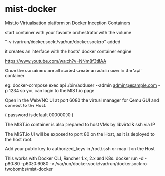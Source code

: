 # mist-docker

Mist.io Virtualisation platform on Docker Inception Containers

start container with your favorite orchestrator with the volume 

"-v /var/run/docker.sock:/var/run/docker.sock:ro" added

it creates an interface with the hosts' docker container engine.

https://www.youtube.com/watch?v=NNm8f3tIfAA

Once the containers are all started create an admin user in the 'api' container

eg: docker-compose exec api ./bin/adduser --admin admin@example.com -p 1234 so you can login to the MIST.io page

Open in the WebVNC UI at port 6080 the virtual manager for Qemu GUI and connect to the Host.

( password is default 00000000 )

The MIST.io container is also prepared to host VMs by libvirtd & ssh via IP

The MIST.io UI will be exposed to port 80 on the Host, as it is deployed to the host root.

Add your public key to authorized_keys in /root/.ssh or map it on the Host

This works with Docker CLI, Rancher 1.x, 2.x and K8s.
docker run -d -p80:80 -p6080:6080 -v /var/run/docker.sock:/var/run/docker.sock:ro twobombs/mist-docker
